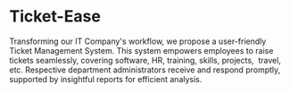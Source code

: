# Ticket-Ease
Transforming our IT Company's workflow, we propose a user-friendly Ticket Management System. This system empowers employees to raise tickets seamlessly, covering software, HR, training, skills, projects,  travel, etc. Respective department administrators receive and respond promptly, supported by insightful reports for efficient analysis.
